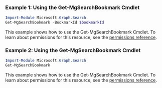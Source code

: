 ### Example 1: Using the Get-MgSearchBookmark Cmdlet
```powershell
Import-Module Microsoft.Graph.Search
Get-MgSearchBookmark -BookmarkId $bookmarkId
```
This example shows how to use the Get-MgSearchBookmark Cmdlet.
To learn about permissions for this resource, see the [permissions reference](/graph/permissions-reference).
### Example 2: Using the Get-MgSearchBookmark Cmdlet
```powershell
Import-Module Microsoft.Graph.Search
Get-MgSearchBookmark
```
This example shows how to use the Get-MgSearchBookmark Cmdlet.
To learn about permissions for this resource, see the [permissions reference](/graph/permissions-reference).
